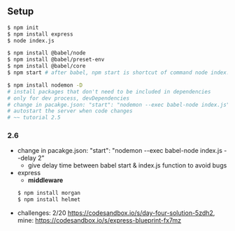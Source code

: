
## Setup
```bash
$ npm init
$ npm install express
$ node index.js

$ npm install @babel/node
$ npm install @babel/preset-env
$ npm install @babel/core
$ npm start # after babel, npm start is shortcut of command node index.js

$ npm install nodemon -D
# install packages that don't need to be included in dependencies
# only for dev process, devDependencies
# change in pacakge.json: "start": "nodemon --exec babel-node index.js",
# autostart the server when code changes
# ~~ tutorial 2.5
```

### 2.6
- change in pacakge.json: "start": "nodemon --exec babel-node index.js --delay 2"
    - give delay time between babel start & index.js function to avoid bugs
- express
    - **middleware**
    ```bash
    $ npm install morgan
    $ npm install helmet
    ```
- challenges: 2/20 https://codesandbox.io/s/day-four-solution-5zdh2, mine: https://codesandbox.io/s/express-blueprint-fx7mz
  
